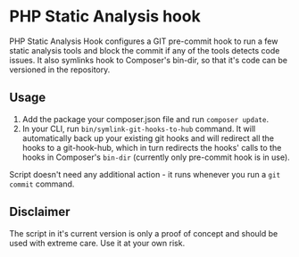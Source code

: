 # PHP Static Analysis hook
PHP Static Analysis Hook configures a GIT pre-commit hook to run a few static analysis tools and block the commit if any of the tools detects code issues. It also symlinks hook to Composer's bin-dir, so that it's code can be versioned in the repository.

## Usage
1. Add the package your composer.json file and run `composer update`. 
2. In your CLI, run `bin/symlink-git-hooks-to-hub` command. It will automatically back up your existing git hooks and will redirect all the hooks to a git-hook-hub, 
which in turn redirects the hooks' calls to the hooks in Composer's `bin-dir` (currently only pre-commit hook is in use). 

Script doesn't need any additional action - it runs whenever you run a `git commit` command.

## Disclaimer
The script in it's current version is only a proof of concept and should be used with extreme care. Use it at your own risk.
